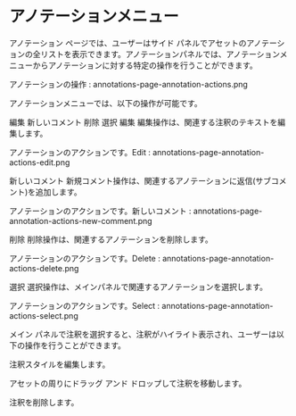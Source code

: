 # アノテーションメニュー

アノテーション ページでは、ユーザーはサイド パネルでアセットのアノテーションの全リストを表示できます。アノテーションパネルでは、アノテーションメニューからアノテーションに対する特定の操作を行うことができます。

アノテーションの操作 : annotations-page-annotation-actions.png

アノテーションメニューでは、以下の操作が可能です。

編集
新しいコメント
削除
選択
編集
編集操作は、関連する注釈のテキストを編集します。

アノテーションのアクションです。Edit : annotations-page-annotation-actions-edit.png

新しいコメント
新規コメント操作は、関連するアノテーションに返信(サブコメント)を追加します。

アノテーションのアクションです。新しいコメント : annotations-page-annotation-actions-new-comment.png

削除
削除操作は、関連するアノテーションを削除します。

アノテーションのアクションです。Delete : annotations-page-annotation-actions-delete.png

選択
選択操作は、メインパネルで関連するアノテーションを選択します。

アノテーションのアクションです。Select : annotations-page-annotation-actions-select.png

メイン パネルで注釈を選択すると、注釈がハイライト表示され、ユーザーは以下の操作を行うことができます。

注釈スタイルを編集します。

アセットの周りにドラッグ アンド ドロップして注釈を移動します。

注釈を削除します。


